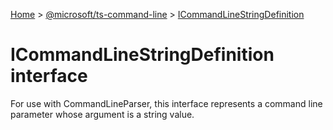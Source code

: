 [Home](./index) &gt; [@microsoft/ts-command-line](./ts-command-line.md) &gt; [ICommandLineStringDefinition](./ts-command-line.icommandlinestringdefinition.md)

# ICommandLineStringDefinition interface

For use with CommandLineParser, this interface represents a command line parameter whose argument is a string value.
